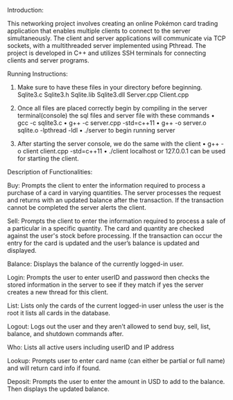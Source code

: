 Introduction:


This networking project involves creating an online Pokémon card trading application that enables multiple clients to connect to the server simultaneously. The client and server applications will communicate via TCP sockets, with a multithreaded server implemented using Pthread. The project is developed in C++ and utilizes SSH terminals for connecting clients and server programs.




Running Instructions:


1.	Make sure to have these files in your directory before beginning.
                       Sqlite3.c
                       Sqlite3.h
                       Sqlite.lib
                       Sqlite3.dll
                       Server.cpp
                       Client.cpp

      
2.	Once all files are placed correctly begin by compiling in the server terminal(console) the sql files and server file with these commands
•	gcc -c sqlite3.c 
•	g++ -c server.cpp -std=c++11
•	g++ -o server.o sqlite.o -lpthread -ldl
•	./server to begin running server

3.	After starting the server console, we do the same with the client
•	g++ -o client client.cpp -std=c++11
•	./client localhost or 127.0.0.1 can be used for starting the client.


Description of Functionalities: 


Buy: Prompts the client to enter the information required to process a purchase of a card in varying quantities. The server processes the request and returns with an updated balance after the transaction. If the transaction cannot be completed the server 
alerts the client.

Sell: Prompts the client to enter the information required to process a sale of a particular in a specific quantity. The card and quantity are checked against the user's stock before processing. If the transaction can occur the entry for the card is updated and the user’s balance is updated and displayed.

Balance: Displays the balance of the currently logged-in user.


Login: Prompts the user to enter userID and password then checks the stored information in the server to see if they match if yes the server creates a new thread for this client.

List: Lists only the cards of the current logged-in user unless the user is the root it lists all cards in the database.

Logout: Logs out the user and they aren’t allowed to send buy, sell, list, balance, and shutdown commands after.

Who: Lists all active users including userID and IP address

Lookup: Prompts user to enter card name (can either be partial or full name) and will return card info if found.


Deposit: Prompts the user to enter the amount in USD to add to the balance. Then displays the updated balance.


